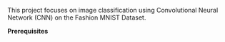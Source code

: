 This project focuses on image classification using Convolutional Neural Network (CNN) on the Fashion MNIST Dataset.

**Prerequisites**

